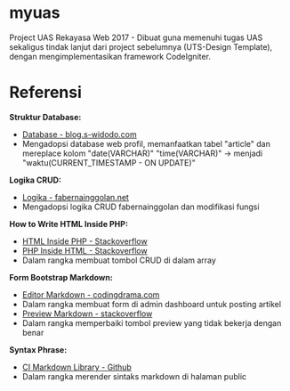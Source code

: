 # myuas
Project UAS Rekayasa Web 2017 - Dibuat guna memenuhi tugas UAS sekaligus tindak lanjut dari project sebelumnya (UTS-Design Template), dengan mengimplementasikan framework CodeIgniter.

# Referensi
**Struktur Database:**
* [Database - blog.s-widodo.com](http://blog.s-widodo.com/artikel-download-contoh-website-profil-sekolah-dengan-php-mysql.html)
* Mengadopsi database web profil, memanfaatkan tabel "article" dan mereplace kolom "date(VARCHAR)" "time(VARCHAR)" -> menjadi "waktu(CURRENT_TIMESTAMP - ON UPDATE)"

**Logika CRUD:**
* [Logika - fabernainggolan.net](http://fabernainggolan.net/membuat-crud-codeigniter-dengan-tampilan-bootstrap)
* Mengadopsi logika CRUD fabernainggolan dan modifikasi fungsi

**How to Write HTML Inside PHP:**
* [HTML Inside PHP - Stackoverflow](https://stackoverflow.com/questions/18140270/how-to-write-html-code-inside-php)
* [PHP Inside HTML - Stackoverflow](https://stackoverflow.com/questions/8256463/insert-php-variable-in-a-href)
* Dalam rangka membuat tombol CRUD di dalam array

**Form Bootstrap Markdown:**
* [Editor Markdown - codingdrama.com](http://www.codingdrama.com/bootstrap-markdown/)
* Dalam rangka membuat form di admin dashboard untuk posting artikel
* [Preview Markdown - stackoverflow](https://stackoverflow.com/questions/21435164/preview-button-not-working-of-toopay-bootstrap-markdown)
* Dalam rangka memperbaiki tombol preview yang tidak bekerja dengan benar

**Syntax Phrase:**
* [CI Markdown Library - Github](https://github.com/jonlabelle/ci-markdown)
* Dalam rangka merender sintaks markdown di halaman public




